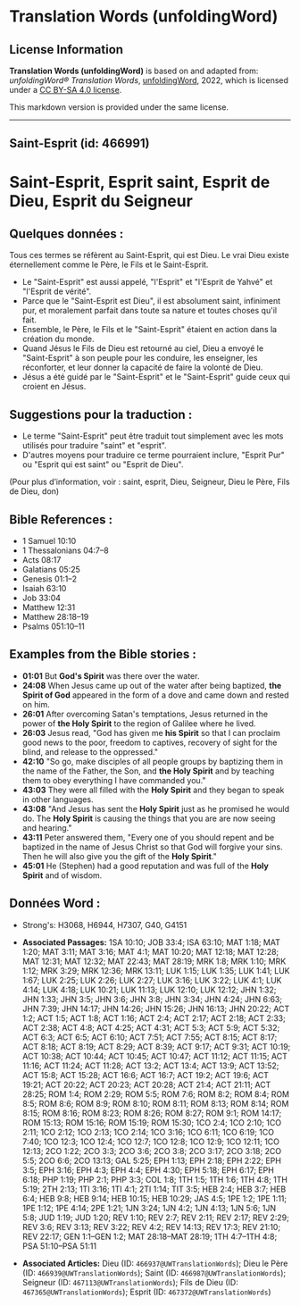 # Translation Words (unfoldingWord)

## License Information

**Translation Words (unfoldingWord)** is based on and adapted from: _unfoldingWord® Translation Words_, [unfoldingWord](https://unfoldingword.org/utw), 2022, which is licensed under a [CC BY-SA 4.0 license](https://creativecommons.org/licenses/by-sa/4.0/legalcode.en).

This markdown version is provided under the same license.



--------------------------------

## Saint-Esprit (id: 466991)

Saint\-Esprit, Esprit saint, Esprit de Dieu, Esprit du Seigneur
===============================================================

Quelques données :
------------------

Tous ces termes se réfèrent au Saint\-Esprit, qui est Dieu. Le vrai Dieu existe éternellement comme le Père, le Fils et le Saint\-Esprit.

* Le "Saint\-Esprit" est aussi appelé, "l'Esprit" et "l'Esprit de Yahvé" et "l'Esprit de vérité".
* Parce que le "Saint\-Esprit est Dieu", il est absolument saint, infiniment pur, et moralement parfait dans toute sa nature et toutes choses qu'il fait.
* Ensemble, le Père, le Fils et le "Saint\-Esprit" étaient en action dans la création du monde.
* Quand Jésus le Fils de Dieu est retourné au ciel, Dieu a envoyé le "Saint\-Esprit" à son peuple pour les conduire, les enseigner, les réconforter, et leur donner la capacité de faire la volonté de Dieu.
* Jésus a été guidé par le "Saint\-Esprit" et le "Saint\-Esprit" guide ceux qui croient en Jésus.

Suggestions pour la traduction :
--------------------------------

* Le terme "Saint\-Esprit" peut être traduit tout simplement avec les mots utilisés pour traduire "saint" et "esprit".
* D'autres moyens pour traduire ce terme pourraient inclure, "Esprit Pur" ou "Esprit qui est saint" ou "Esprit de Dieu".

(Pour plus d’information, voir : saint, esprit, Dieu, Seigneur, Dieu le Père, Fils de Dieu, don)

Bible References :
------------------

* 1 Samuel 10:10
* 1 Thessalonians 04:7–8
* Acts 08:17
* Galatians 05:25
* Genesis 01:1–2
* Isaiah 63:10
* Job 33:04
* Matthew 12:31
* Matthew 28:18–19
* Psalms 051:10–11

Examples from the Bible stories :
---------------------------------

* **01:01** But **God's Spirit** was there over the water.
* **24:08** When Jesus came up out of the water after being baptized, **the Spirit of God** appeared in the form of a dove and came down and rested on him.
* **26:01** After overcoming Satan's temptations, Jesus returned in the power of **the Holy Spirit** to the region of Galilee where he lived.
* **26:03** Jesus read, "God has given me **his Spirit** so that I can proclaim good news to the poor, freedom to captives, recovery of sight for the blind, and release to the oppressed."
* **42:10** "So go, make disciples of all people groups by baptizing them in the name of the Father, the Son, and **the Holy Spirit** and by teaching them to obey everything I have commanded you."
* **43:03** They were all filled with the **Holy Spirit** and they began to speak in other languages.
* **43:08** "And Jesus has sent the **Holy Spirit** just as he promised he would do. The **Holy Spirit** is causing the things that you are are now seeing and hearing."
* **43:11** Peter answered them, "Every one of you should repent and be baptized in the name of Jesus Christ so that God will forgive your sins. Then he will also give you the gift of the **Holy Spirit**."
* **45:01** He (Stephen) had a good reputation and was full of the **Holy Spirit** and of wisdom.

Données Word :
--------------

* Strong's: H3068, H6944, H7307, G40, G4151

* **Associated Passages:** 1SA 10:10; JOB 33:4; ISA 63:10; MAT 1:18; MAT 1:20; MAT 3:11; MAT 3:16; MAT 4:1; MAT 10:20; MAT 12:18; MAT 12:28; MAT 12:31; MAT 12:32; MAT 22:43; MAT 28:19; MRK 1:8; MRK 1:10; MRK 1:12; MRK 3:29; MRK 12:36; MRK 13:11; LUK 1:15; LUK 1:35; LUK 1:41; LUK 1:67; LUK 2:25; LUK 2:26; LUK 2:27; LUK 3:16; LUK 3:22; LUK 4:1; LUK 4:14; LUK 4:18; LUK 10:21; LUK 11:13; LUK 12:10; LUK 12:12; JHN 1:32; JHN 1:33; JHN 3:5; JHN 3:6; JHN 3:8; JHN 3:34; JHN 4:24; JHN 6:63; JHN 7:39; JHN 14:17; JHN 14:26; JHN 15:26; JHN 16:13; JHN 20:22; ACT 1:2; ACT 1:5; ACT 1:8; ACT 1:16; ACT 2:4; ACT 2:17; ACT 2:18; ACT 2:33; ACT 2:38; ACT 4:8; ACT 4:25; ACT 4:31; ACT 5:3; ACT 5:9; ACT 5:32; ACT 6:3; ACT 6:5; ACT 6:10; ACT 7:51; ACT 7:55; ACT 8:15; ACT 8:17; ACT 8:18; ACT 8:19; ACT 8:29; ACT 8:39; ACT 9:17; ACT 9:31; ACT 10:19; ACT 10:38; ACT 10:44; ACT 10:45; ACT 10:47; ACT 11:12; ACT 11:15; ACT 11:16; ACT 11:24; ACT 11:28; ACT 13:2; ACT 13:4; ACT 13:9; ACT 13:52; ACT 15:8; ACT 15:28; ACT 16:6; ACT 16:7; ACT 19:2; ACT 19:6; ACT 19:21; ACT 20:22; ACT 20:23; ACT 20:28; ACT 21:4; ACT 21:11; ACT 28:25; ROM 1:4; ROM 2:29; ROM 5:5; ROM 7:6; ROM 8:2; ROM 8:4; ROM 8:5; ROM 8:6; ROM 8:9; ROM 8:10; ROM 8:11; ROM 8:13; ROM 8:14; ROM 8:15; ROM 8:16; ROM 8:23; ROM 8:26; ROM 8:27; ROM 9:1; ROM 14:17; ROM 15:13; ROM 15:16; ROM 15:19; ROM 15:30; 1CO 2:4; 1CO 2:10; 1CO 2:11; 1CO 2:12; 1CO 2:13; 1CO 2:14; 1CO 3:16; 1CO 6:11; 1CO 6:19; 1CO 7:40; 1CO 12:3; 1CO 12:4; 1CO 12:7; 1CO 12:8; 1CO 12:9; 1CO 12:11; 1CO 12:13; 2CO 1:22; 2CO 3:3; 2CO 3:6; 2CO 3:8; 2CO 3:17; 2CO 3:18; 2CO 5:5; 2CO 6:6; 2CO 13:13; GAL 5:25; EPH 1:13; EPH 2:18; EPH 2:22; EPH 3:5; EPH 3:16; EPH 4:3; EPH 4:4; EPH 4:30; EPH 5:18; EPH 6:17; EPH 6:18; PHP 1:19; PHP 2:1; PHP 3:3; COL 1:8; 1TH 1:5; 1TH 1:6; 1TH 4:8; 1TH 5:19; 2TH 2:13; 1TI 3:16; 1TI 4:1; 2TI 1:14; TIT 3:5; HEB 2:4; HEB 3:7; HEB 6:4; HEB 9:8; HEB 9:14; HEB 10:15; HEB 10:29; JAS 4:5; 1PE 1:2; 1PE 1:11; 1PE 1:12; 1PE 4:14; 2PE 1:21; 1JN 3:24; 1JN 4:2; 1JN 4:13; 1JN 5:6; 1JN 5:8; JUD 1:19; JUD 1:20; REV 1:10; REV 2:7; REV 2:11; REV 2:17; REV 2:29; REV 3:6; REV 3:13; REV 3:22; REV 4:2; REV 14:13; REV 17:3; REV 21:10; REV 22:17; GEN 1:1–GEN 1:2; MAT 28:18–MAT 28:19; 1TH 4:7–1TH 4:8; PSA 51:10–PSA 51:11
* **Associated Articles:** Dieu (ID: `466937@UWTranslationWords`); Dieu le Père (ID: `466939@UWTranslationWords`); Saint (ID: `466987@UWTranslationWords`); Seigneur (ID: `467113@UWTranslationWords`); Fils de Dieu (ID: `467365@UWTranslationWords`); Esprit (ID: `467372@UWTranslationWords`)

